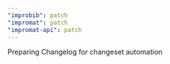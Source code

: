 ```yaml
---
"improbib": patch
"impromat": patch
"impromat-api": patch
---
```


Preparing Changelog for changeset automation
